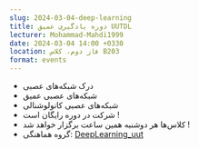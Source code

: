 ```yaml
---
slug: 2024-03-04-deep-learning
title: دوره یادگیری عمیق UUTDL
lecturer: Mohammad-Mahdi1999
date: 2024-03-04 14:00 +0330
location: فاز دوم، کلاس B203
format: events
---
```


- درک شبکه‌های عصبی
- شبکه‌های عصبی عمیق
- شبکه‌های عصبی کانولوشنالی
- شرکت در دوره رایگان است !
- کلاس‌ها هر دوشنبه همین ساعت برگزار خواهد شد !
- گروه هماهنگی: [DeepLearning_uut](https://t.me/DeepLearning_uut)
